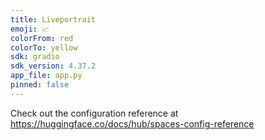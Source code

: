 ```yaml
---
title: Liveportrait
emoji: 📈
colorFrom: red
colorTo: yellow
sdk: gradio
sdk_version: 4.37.2
app_file: app.py
pinned: false
---
```


Check out the configuration reference at https://huggingface.co/docs/hub/spaces-config-reference
